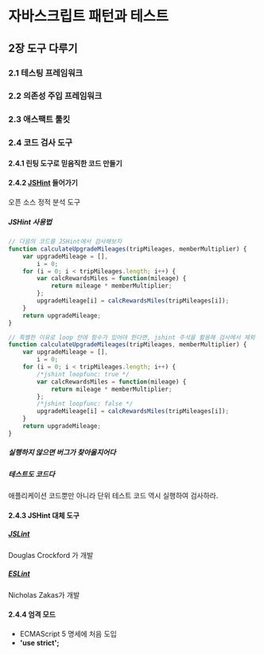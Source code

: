 # 자바스크립트 패턴과 테스트

## 2장 도구 다루기

### 2.1 테스팅 프레임워크

### 2.2 의존성 주입 프레임워크

### 2.3 애스팩트 툴킷

### 2.4 코드 검사 도구

#### 2.4.1 린팅 도구로 믿음직한 코드 만들기

#### 2.4.2 [JSHint](http://jshint.com/) 들어가기

오픈 소스 정적 분석 도구

##### JSHint 사용법

```javascript
// 다음의 코드를 JSHint에서 검사해보자
function calculateUpgradeMileages(tripMileages, memberMultiplier) {
    var upgradeMileage = [],
        i = 0;
    for (i = 0; i < tripMileages.length; i++) {
        var calcRewardsMiles = function(mileage) {
            return mileage * memberMultiplier;
        };
        upgradeMileage[i] = calcRewardsMiles(tripMileages[i]);
    }
    return upgradeMileage;
}
```

```javascript
// 특별한 이유로 loop 안에 함수가 있어야 한다면, jshint 주석을 활용해 검사에서 제외
function calculateUpgradeMileages(tripMileages, memberMultiplier) {
    var upgradeMileage = [],
        i = 0;
    for (i = 0; i < tripMileages.length; i++) {
        /*jshint loopfunc: true */
        var calcRewardsMiles = function(mileage) {
            return mileage * memberMultiplier;
        };
        /*jshint loopfunc: false */
        upgradeMileage[i] = calcRewardsMiles(tripMileages[i]);
    }
    return upgradeMileage;
}
```



##### 실행하지 않으면 버그가 찾아올지어다

#####  테스트도 코드다

애플리케이션 코드뿐만 아니라 단위 테스트 코드 역시 실행하여 검사하라.

#### 2.4.3 JSHint 대체 도구

##### [JSLint](http://www.jslint.com/)

Douglas Crockford 가 개발

##### [ESLint](https://eslint.org/)

Nicholas Zakas가 개발

#### 2.4.4 엄격 모드

- ECMAScript 5 명세에 처음 도입
- **'use strict';**
